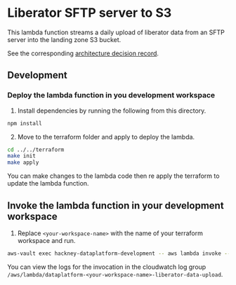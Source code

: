 # Liberator SFTP server to S3

This lambda function streams a daily upload of liberator data from an SFTP server into the landing zone S3 bucket.

See the corresponding [architecture decision record](http://playbook.hackney.gov.uk/Data-Platform-Playbook/architecture-decisions/0007-sftp-to-s3-lambda).


## Development
### Deploy the lambda function in you development workspace

1. Install dependencies by running the following from this directory.
```sh 
npm install
```

2. Move to the terraform folder and apply to deploy the lambda.
```sh
cd ../../terraform
make init
make apply
```

You can make changes to the lambda code then re apply the terraform to update the lambda function. 

## Invoke the lambda function in your development workspace

1. Replace `<your-workspace-name>` with the name of your terraform workspace and run.
```sh
aws-vault exec hackney-dataplatform-development -- aws lambda invoke --function-name dataplatform-<your-workspace-name>-liberator-data-upload out
```

You can view the logs for the invocation in the cloudwatch log group `/aws/lambda/dataplatform-<your-workspace-name>-liberator-data-upload`.